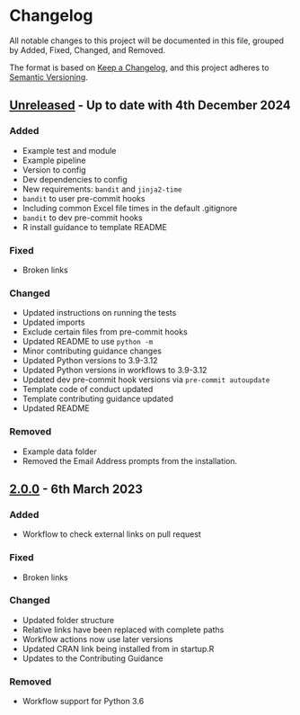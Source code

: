 # Changelog

All notable changes to this project will be documented in this file, grouped by Added, Fixed, Changed, and Removed.

The format is based on [Keep a Changelog](https://keepachangelog.com/en/1.1.0/),
and this project adheres to [Semantic Versioning](https://semver.org/spec/v2.0.0.html).

## [Unreleased] - Up to date with 4th December 2024

### Added

- Example test and module
- Example pipeline
- Version to config
- Dev dependencies to config
- New requirements: `bandit` and `jinja2-time`
- `bandit` to user pre-commit hooks
- Including common Excel file times in the default .gitignore
- `bandit` to dev pre-commit hooks
- R install guidance to template README

### Fixed

- Broken links

### Changed

- Updated instructions on running the tests
- Updated imports
- Exclude certain files from pre-commit hooks
- Updated README to use `python -m`
- Minor contributing guidance changes
- Updated Python versions to 3.9-3.12
- Updated Python versions in workflows to 3.9-3.12
- Updated dev pre-commit hook versions via `pre-commit autoupdate`
- Template code of conduct updated
- Template contributing guidance updated
- Updated README

### Removed

- Example data folder
- Removed the Email Address prompts from the installation.

## [2.0.0] - 6th March 2023

### Added

- Workflow to check external links on pull request

### Fixed

- Broken links

### Changed

- Updated folder structure
- Relative links have been replaced with complete paths
- Workflow actions now use later versions
- Updated CRAN link being installed from in startup.R
- Updates to the Contributing Guidance

### Removed

- Workflow support for Python 3.6


[unreleased]: https://github.com/best-practice-and-impact/govcookiecutter
[2.0.0]: https://github.com/best-practice-and-impact/govcookiecutter/tree/2.0.0
